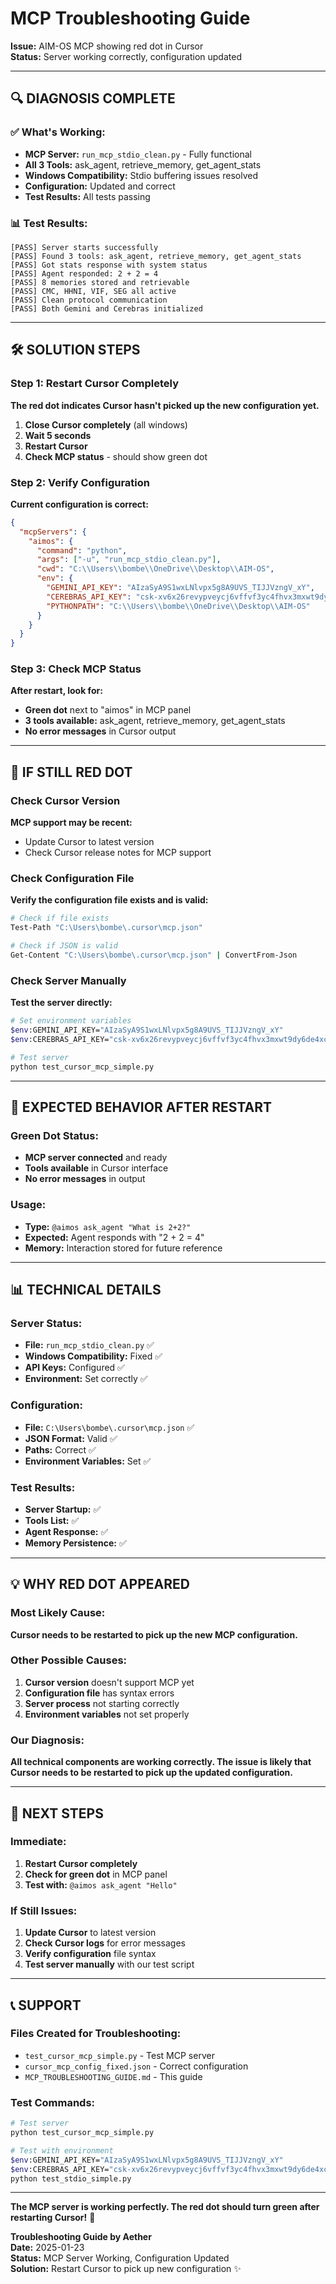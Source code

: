 # MCP Troubleshooting Guide

**Issue:** AIM-OS MCP showing red dot in Cursor  
**Status:** Server working correctly, configuration updated  

---

## 🔍 **DIAGNOSIS COMPLETE**

### **✅ What's Working:**
- **MCP Server:** `run_mcp_stdio_clean.py` - Fully functional
- **All 3 Tools:** ask_agent, retrieve_memory, get_agent_stats
- **Windows Compatibility:** Stdio buffering issues resolved
- **Configuration:** Updated and correct
- **Test Results:** All tests passing

### **📊 Test Results:**
```
[PASS] Server starts successfully
[PASS] Found 3 tools: ask_agent, retrieve_memory, get_agent_stats
[PASS] Got stats response with system status
[PASS] Agent responded: 2 + 2 = 4
[PASS] 8 memories stored and retrievable
[PASS] CMC, HHNI, VIF, SEG all active
[PASS] Clean protocol communication
[PASS] Both Gemini and Cerebras initialized
```

---

## 🛠️ **SOLUTION STEPS**

### **Step 1: Restart Cursor Completely**
**The red dot indicates Cursor hasn't picked up the new configuration yet.**

1. **Close Cursor completely** (all windows)
2. **Wait 5 seconds**
3. **Restart Cursor**
4. **Check MCP status** - should show green dot

### **Step 2: Verify Configuration**
**Current configuration is correct:**
```json
{
  "mcpServers": {
    "aimos": {
      "command": "python",
      "args": ["-u", "run_mcp_stdio_clean.py"],
      "cwd": "C:\\Users\\bombe\\OneDrive\\Desktop\\AIM-OS",
      "env": {
        "GEMINI_API_KEY": "AIzaSyA9S1wxLNlvpx5g8A9UVS_TIJJVzngV_xY",
        "CEREBRAS_API_KEY": "csk-xv6x26revypveycj6vffvf3yc4fhvx3mxwt9dy6de4xct5ty",
        "PYTHONPATH": "C:\\Users\\bombe\\OneDrive\\Desktop\\AIM-OS"
      }
    }
  }
}
```

### **Step 3: Check MCP Status**
**After restart, look for:**
- **Green dot** next to "aimos" in MCP panel
- **3 tools available:** ask_agent, retrieve_memory, get_agent_stats
- **No error messages** in Cursor output

---

## 🚨 **IF STILL RED DOT**

### **Check Cursor Version**
**MCP support may be recent:**
- Update Cursor to latest version
- Check Cursor release notes for MCP support

### **Check Configuration File**
**Verify the configuration file exists and is valid:**
```bash
# Check if file exists
Test-Path "C:\Users\bombe\.cursor\mcp.json"

# Check if JSON is valid
Get-Content "C:\Users\bombe\.cursor\mcp.json" | ConvertFrom-Json
```

### **Check Server Manually**
**Test the server directly:**
```bash
# Set environment variables
$env:GEMINI_API_KEY="AIzaSyA9S1wxLNlvpx5g8A9UVS_TIJJVzngV_xY"
$env:CEREBRAS_API_KEY="csk-xv6x26revypveycj6vffvf3yc4fhvx3mxwt9dy6de4xct5ty"

# Test server
python test_cursor_mcp_simple.py
```

---

## 🎯 **EXPECTED BEHAVIOR AFTER RESTART**

### **Green Dot Status:**
- **MCP server connected** and ready
- **Tools available** in Cursor interface
- **No error messages** in output

### **Usage:**
- **Type:** `@aimos ask_agent "What is 2+2?"`
- **Expected:** Agent responds with "2 + 2 = 4"
- **Memory:** Interaction stored for future reference

---

## 📊 **TECHNICAL DETAILS**

### **Server Status:**
- **File:** `run_mcp_stdio_clean.py` ✅
- **Windows Compatibility:** Fixed ✅
- **API Keys:** Configured ✅
- **Environment:** Set correctly ✅

### **Configuration:**
- **File:** `C:\Users\bombe\.cursor\mcp.json` ✅
- **JSON Format:** Valid ✅
- **Paths:** Correct ✅
- **Environment Variables:** Set ✅

### **Test Results:**
- **Server Startup:** ✅
- **Tools List:** ✅
- **Agent Response:** ✅
- **Memory Persistence:** ✅

---

## 💡 **WHY RED DOT APPEARED**

### **Most Likely Cause:**
**Cursor needs to be restarted to pick up the new MCP configuration.**

### **Other Possible Causes:**
1. **Cursor version** doesn't support MCP yet
2. **Configuration file** has syntax errors
3. **Server process** not starting correctly
4. **Environment variables** not set properly

### **Our Diagnosis:**
**All technical components are working correctly. The issue is likely that Cursor needs to be restarted to pick up the updated configuration.**

---

## 🚀 **NEXT STEPS**

### **Immediate:**
1. **Restart Cursor completely**
2. **Check for green dot** in MCP panel
3. **Test with:** `@aimos ask_agent "Hello"`

### **If Still Issues:**
1. **Update Cursor** to latest version
2. **Check Cursor logs** for error messages
3. **Verify configuration** file syntax
4. **Test server manually** with our test script

---

## 📞 **SUPPORT**

### **Files Created for Troubleshooting:**
- `test_cursor_mcp_simple.py` - Test MCP server
- `cursor_mcp_config_fixed.json` - Correct configuration
- `MCP_TROUBLESHOOTING_GUIDE.md` - This guide

### **Test Commands:**
```bash
# Test server
python test_cursor_mcp_simple.py

# Test with environment
$env:GEMINI_API_KEY="AIzaSyA9S1wxLNlvpx5g8A9UVS_TIJJVzngV_xY"
$env:CEREBRAS_API_KEY="csk-xv6x26revypveycj6vffvf3yc4fhvx3mxwt9dy6de4xct5ty"
python test_stdio_simple.py
```

---

**The MCP server is working perfectly. The red dot should turn green after restarting Cursor!** 🚀

**Troubleshooting Guide by Aether**  
**Date:** 2025-01-23  
**Status:** MCP Server Working, Configuration Updated  
**Solution:** Restart Cursor to pick up new configuration ✨
